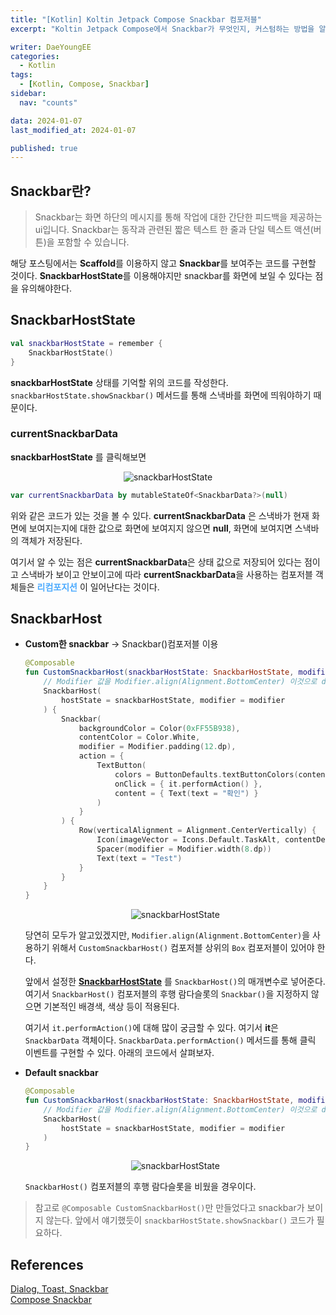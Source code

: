 ```yaml
---
title: "[Kotlin] Koltin Jetpack Compose Snackbar 컴포저블"
excerpt: "Koltin Jetpack Compose에서 Snackbar가 무엇인지, 커스텀하는 방법을 알아보자 "

writer: DaeYoungEE
categories:
  - Kotlin
tags:
  - [Kotlin, Compose, Snackbar]
sidebar:
  nav: "counts"

data: 2024-01-07
last_modified_at: 2024-01-07

published: true
---
```


## Snackbar란?

> Snackbar는 화면 하단의 메시지를 통해 작업에 대한 간단한 피드백을 제공하는 ui입니다.
> Snackbar는 동작과 관련된 짧은 텍스트 한 줄과 단일 텍스트 액션(버튼)을 포함할 수 있습니다.

해당 포스팅에서는 **Scaffold**를 이용하지 않고 **Snackbar**를 보여주는 코드를 구현할 것이다.
**SnackbarHostState**를 이용해야지만 snackbar를 화면에 보일 수 있다는 점을 유의해야한다.

## **SnackbarHostState**

```kotlin
val snackbarHostState = remember {
    SnackbarHostState()
}
```

**snackbarHostState** 상태를 기억할 위의 코드를 작성한다. `snackbarHostState.showSnackbar()` 메서드를 통해 스낵바를 화면에 띄워야하기 때문이다.
<br>

### currentSnackbarData

**snackbarHostState** 를 클릭해보면

<div align="center">
  <img alt="snackbarHostState" src="https://github.com/DaeYoungee/Compose_study/assets/121485300/da3f26f5-caaa-406e-889c-dd4959afd57b">   
</div>

```kotlin
var currentSnackbarData by mutableStateOf<SnackbarData?>(null)
```

위와 같은 코드가 있는 것을 볼 수 있다. **currentSnackbarData** 은 스낵바가 현재 화면에 보여지는지에 대한 값으로 화면에 보여지지 않으면 **null**, 화면에 보여지면 스낵바의 객체가 저장된다.
<br>

여기서 알 수 있는 점은 **currentSnackbarData**은 상태 값으로 저장되어 있다는 점이고 스낵바가 보이고 안보이고에 따라 **currentSnackbarData**을 사용하는 컴포저블 객체들은 <span style="color:rgb(77,171,254)"> **리컴포지션** </span> 이 일어난다는 것이다.

## SnackbarHost

- **Custom한 snackbar** -> Snackbar()컴포저블 이용

  ```kotlin
  @Composable
  fun CustomSnackbarHost(snackbarHostState: SnackbarHostState, modifier: Modifier) {
      // Modifier 값을 Modifier.align(Alignment.BottomCenter) 이것으로 default 설정할 것
      SnackbarHost(
          hostState = snackbarHostState, modifier = modifier
      ) {
          Snackbar(
              backgroundColor = Color(0xFF55B938),
              contentColor = Color.White,
              modifier = Modifier.padding(12.dp),
              action = {
                  TextButton(
                      colors = ButtonDefaults.textButtonColors(contentColor = Color.White),
                      onClick = { it.performAction() },
                      content = { Text(text = "확인") }
                  )
              }
          ) {
              Row(verticalAlignment = Alignment.CenterVertically) {
                  Icon(imageVector = Icons.Default.TaskAlt, contentDescription = "")
                  Spacer(modifier = Modifier.width(8.dp))
                  Text(text = "Test")
              }
          }
      }
  }
  ```

  <div align="center">
  <img alt="snackbarHostState" src="https://github.com/DaeYoungee/Compose_study/assets/121485300/972b9343-fbc5-44e1-955d-c6bd9be44a78">   
  </div>

  당연히 모두가 알고있겠지만, `Modifier.align(Alignment.BottomCenter)`을 사용하기 위해서 `CustomSnackbarHost()` 컴포저블 상위의 `Box` 컴포저블이 있어야 한다.
  <br>

  앞에서 설정한 [**SnackbarHostState**](##SnackbarHostState) 를 `SnackbarHost()`의 매개변수로 넣어준다. 여기서 `SnackbarHost()` 컴포저블의 후행 람다슬롯의 `Snackbar()`을 지정하지 않으면 기본적인 배경색, 색상 등이 적용된다.
  <br>

  여기서 `it.performAction()`에 대해 많이 궁금할 수 있다. 여기서 **it**은 `SnackbarData` 객체이다. `SnackbarData.performAction()` 메서드를 통해 클릭 이벤트를 구현할 수 있다. 아래의 코드에서 살펴보자.

- **Default snackbar**

  ```kotlin
  @Composable
  fun CustomSnackbarHost(snackbarHostState: SnackbarHostState, modifier: Modifier) {
      // Modifier 값을 Modifier.align(Alignment.BottomCenter) 이것으로 default 설정할 것
      SnackbarHost(
          hostState = snackbarHostState, modifier = modifier
      )
  }
  ```

  <div align="center">
  <img alt="snackbarHostState" src="https://github.com/DaeYoungee/Compose_study/assets/121485300/a63ea7af-c0f5-4a45-8847-f8289b34903f">   
  </div>

  `SnackbarHost()` 컴포저블의 후행 람다슬롯을 비웠을 경우이다.

> 참고로 `@Composable CustomSnackbarHost()`만 만들었다고 snackbar가 보이지 않는다. 앞에서 얘기했듯이 `snackbarHostState.showSnackbar()` 코드가 필요하다.

## References

[Dialog, Toast, Snackbar](https://brunch.co.kr/@oemilk/91)  
[Compose Snackbar](https://velog.io/@dong-hyeok/Androidkotlin-JetPack-Compose-snackBar)
